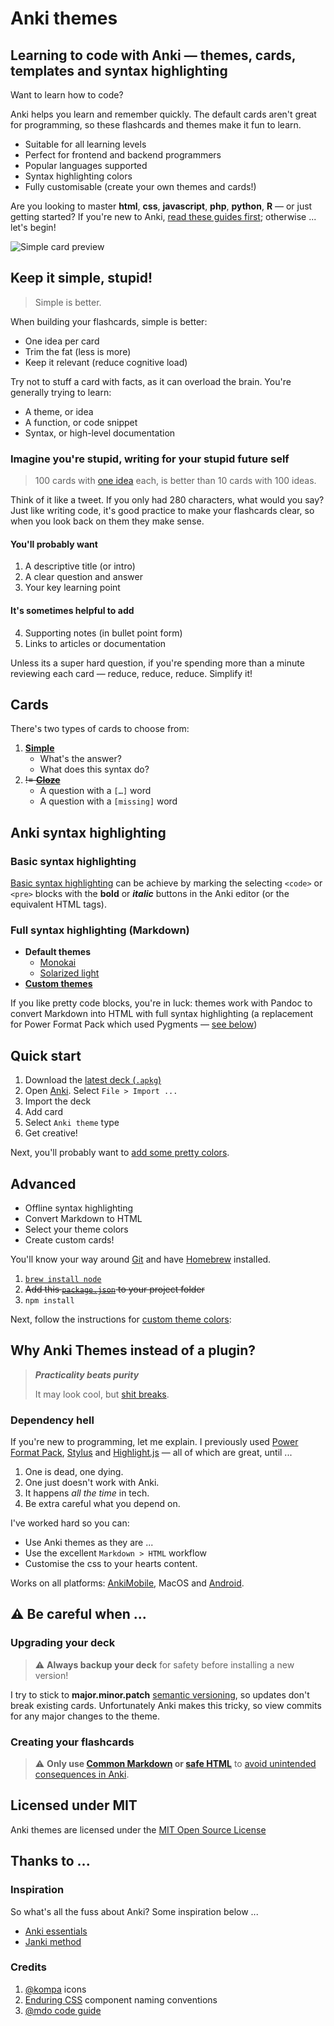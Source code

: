 # Anki themes
## Learning to code with Anki — themes, cards, templates and syntax highlighting

Want to learn how to code?

Anki helps you learn and remember quickly. The default cards aren't great for programming, so these flashcards and themes make it fun to learn.

- Suitable for all learning levels
- Perfect for frontend and backend programmers
- Popular languages supported
- Syntax highlighting colors
- Fully customisable (create your own themes and cards!)

Are you looking to master **html**, **css**, **javascript**, **php**, **python**, **R** — or just getting started? If you're new to Anki, [read these guides first](#inspiration); otherwise ... let's begin!


![Simple card preview](./preview.png)



## Keep it simple, stupid!

> Simple is better.

When building your flashcards, simple is better:

- One idea per card
- Trim the fat (less is more)
- Keep it relevant (reduce cognitive load)

Try not to stuff a card with facts, as it can overload the brain. You're generally trying to learn:

- A theme, or idea
- A function, or code snippet
- Syntax, or high-level documentation

### Imagine you're stupid, writing for your stupid future self

> 100 cards with [one idea](https://github.com/badlydrawnrob/anki/issues/41) each, is better than 10 cards with 100 ideas.

Think of it like a tweet. If you only had 280 characters, what would you say? Just like writing code, it's good practice to make your flashcards clear, so when you look back on them they make sense.

#### You'll probably want

1. A descriptive title (or intro)
2. A clear question and answer
3. Your key learning point

#### It's sometimes helpful to add

4. Supporting notes (in bullet point form)
5. Links to articles or documentation

Unless its a super hard question, if you're spending more than a minute reviewing each card — reduce, reduce, reduce. Simplify it!


## Cards

There's two types of cards to choose from:

1. **[Simple](./source/docs/simple/index.md)**
    - What's the answer?
    - What does this syntax do?
2. <s>!= **[Cloze](./source/docs/cloze/index.md)**</s>
    - A question with a `[…]` word
    - A question with a `[missing]` word


## Anki syntax highlighting

### Basic syntax highlighting

[Basic syntax highlighting](./source/docs/highlight/index.md#basic-syntax-highlighting) can be achieve by marking the selecting `<code>` or `<pre>` blocks with the **bold** or _**italic**_ buttons in the Anki editor (or the equivalent HTML tags).

### Full syntax highlighting (Markdown)

- **Default themes**
    - [Monokai](https://www.monokai.pro)
    - [Solarized light](https://ethanschoonover.com/solarized/)
- **[Custom themes](./source/docs/highlight/index.md#customising-themes)**

If you like pretty code blocks, you're in luck: themes work with Pandoc to convert Markdown into HTML with full syntax highlighting (a replacement for Power Format Pack which used Pygments — [see below](#dependency-hell))



## Quick start

1. Download the [latest deck (`.apkg`)](https://github.com/badlydrawnrob/anki/releases)
2. Open [Anki](https://apps.ankiweb.net). Select `File > Import ...`
3. Import the deck
4. Add card
5. Select `Anki theme` type
6. Get creative!

Next, you'll probably want to [add some pretty colors](./source/docs/highlight/index.md).



## Advanced

- Offline syntax highlighting
- Convert Markdown to HTML
- Select your theme colors
- Create custom cards!

You'll know your way around [Git](https://git-scm.com) and have [Homebrew](https://brew.sh) installed.

1. [`brew install node`](https://nodejs.org/)
2. <s>Add this [`package.json`](#) to your project folder</s>
3. `npm install`

Next, follow the instructions for [custom theme colors](./source/docs/highlight//index.md):



## Why Anki Themes instead of a plugin?

> ***Practicality beats purity***
>
> It may look cool, but [shit breaks](https://en.wikipedia.org/wiki/Dependency_hell).

### Dependency hell

If you're new to programming, let me explain. I previously used [Power Format Pack](https://gitlab.com/neftas/supplementary-buttons-anki/issues/96), [Stylus](http://stylus-lang.com) and [Highlight.js](https://highlightjs.org/) — all of which are great, until ...

1. One is dead, one dying.
2. One just doesn't work with Anki.
3. It happens _all the time_ in tech.
4. Be extra careful what you depend on.

I've worked hard so you can:

- Use Anki themes as they are ...
- Use the excellent `Markdown > HTML` workflow
- Customise the css to your hearts content.

Works on all platforms: [AnkiMobile](http://ankisrs.net/docs/AnkiMobile.html), MacOS and [Android](https://github.com/ankidroid/Anki-Android).



## ⚠️ Be careful when ...

### Upgrading your deck

> ⚠️ **Always backup your deck** for safety before installing a new version!

I try to stick to **major.minor.patch** [semantic versioning](http://semver.org), so updates don't break existing cards. Unfortunately Anki makes this tricky, so view commits for any major changes to the theme.

### Creating your flashcards

> ⚠️ **Only use [Common Markdown](https://commonmark.org/) or [safe HTML](https://en.wikipedia.org/wiki/HTML_sanitization)** to [avoid unintended consequences in Anki](https://github.com/badlydrawnrob/anki/issues/27).


## Licensed under MIT

Anki themes are licensed under the [MIT Open Source License](./license.md)


## Thanks to ...

### Inspiration

So what's all the fuss about Anki? Some inspiration below ...

- [Anki essentials](http://alexvermeer.com/anki-essentials/)
- [Janki method](http://www.jackkinsella.ie/2011/12/05/janki-method.html)

### Credits

1. [@kompa](https://konpa.github.io/devicon/) icons
2. [Enduring CSS](http://ecss.io) component naming conventions
3. [@mdo code guide](http://codeguide.co/)
